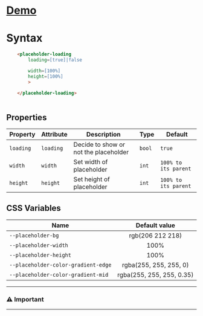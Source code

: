 
# [Demo](https://edoardohorse.github.io/Placeholder-customElement)


<!-- # Variants -->
    
# Syntax

```html
    <placeholder-loading
        loading=[true]|false

        width=[100%]
        height=[100%]
        >

    </placeholder-loading>
    
```

## Properties

| Property   | Attribute  | Description | Type      | Default         |
| ---------- | ---------- | ---------  | --------- | --------------- |
| `loading`  | `loading`| Decide to show or not the placeholder | `bool`  | `true`     |
| `width`  | `width`| Set width of placeholder | `int`  | `100% to its parent`     |
| `height`  | `height`| Set height of placeholder | `int`  | `100% to its parent`     |

## CSS Variables

|Name|Default value
|-|:-:|
|`--placeholder-bg` | rgb(206 212 218)
|`--placeholder-width` | 100%
|`--placeholder-height` | 100%
|`--placeholder-color-gradient-edge`|  rgba(255, 255, 255, 0)
|`--placeholder-color-gradient-mid`|  rgba(255, 255, 255, 0.35)

---


### ⚠️ Important

---
